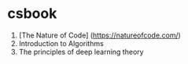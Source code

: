 # csbook

1. [The Nature of Code] (https://natureofcode.com/)
2. Introduction to Algorithms
3. The principles of deep learning theory
